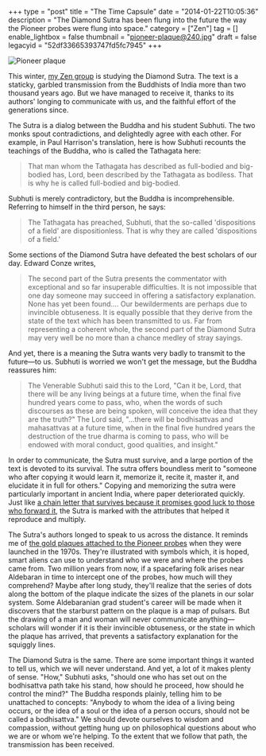 +++
type = "post"
title = "The Time Capsule"
date = "2014-01-22T10:05:36"
description = "The Diamond Sutra has been flung into the future the way the Pioneer probes were flung into space."
category = ["Zen"]
tag = []
enable_lightbox = false
thumbnail = "pioneer-plaque@240.jpg"
draft = false
legacyid = "52df33665393747fd5fc7945"
+++

<p><img style="display:block; margin-left:auto; margin-right:auto;" src="pioneer-plaque.jpg" alt="Pioneer plaque" title="Pioneer plaque" /></p>
<p>This winter, <a href="http://villagezendo.org/">my Zen group</a> is studying the Diamond Sutra. The text is a staticky, garbled transmission from the Buddhists of India more than two thousand years ago. But we have managed to receive it, thanks to its authors' longing to communicate with us, and the faithful effort of the generations since.</p>
<p>The Sutra is a dialog between the Buddha and his student Subhuti. The two monks spout contradictions, and delightedly agree with each other. For example, in Paul Harrison's translation, here is how Subhuti recounts the teachings of the Buddha, who is called the Tathagata here:</p>
<blockquote>
<p>That man whom the Tathagata has described as full-bodied and big-bodied has, Lord, been described by the Tathagata as bodiless. That is why he is called full-bodied and big-bodied.</p>
</blockquote>
<p>Subhuti is merely contradictory, but the Buddha is incomprehensible. Referring to himself in the third person, he says:</p>
<blockquote>
<p>The Tathagata has preached, Subhuti, that the so-called 'dispositions of a field' are dispositionless. That is why they are called 'dispositions of a field.'</p>
</blockquote>
<p>Some sections of the Diamond Sutra have defeated the best scholars of our day. Edward Conze writes,</p>
<blockquote>
<p>The second part of the Sutra presents the commentator with exceptional and so far insuperable difficulties. It is not impossible that one day someone may succeed in offering a satisfactory explanation. None has yet been found.... Our bewilderments are perhaps due to invincible obtuseness. It is equally possible that they derive from the state of the text which has been transmitted to us. Far from representing a coherent whole, the second part of the Diamond Sutra may very well be no more than a chance medley of stray sayings.</p>
</blockquote>
<p>And yet, there is a meaning the Sutra wants very badly to transmit to the future&mdash;to us. Subhuti is worried we won't get the message, but the Buddha reassures him:</p>
<blockquote>
<p>The Venerable Subhuti said this to the Lord, "Can it be, Lord, that there will be any living beings at a future time, when the final five hundred years come to pass, who, when the words of such discourses as these are being spoken, will conceive the idea that they are the truth?" The Lord said, "...there will be bodhisattvas and mahasattvas at a future time, when in the final five hundred years the destruction of the true dharma is coming to pass, who will be endowed with moral conduct, good qualities, and insight."</p>
</blockquote>
<p>In order to communicate, the Sutra must survive, and a large portion of the text is devoted to its survival. The sutra offers boundless merit to "someone who after copying it would learn it, memorize it, recite it, master it, and elucidate it in full for others." Copying and memorizing the sutra were particularly important in ancient India, where paper deteriorated quickly. Just like <a href="http://www.silcom.com/~barnowl/chain-letter/evolution.html">a chain letter that survives because it promises good luck to those who forward it</a>, the Sutra is marked with the attributes that helped it reproduce and multiply.</p>
<p>The Sutra's authors longed to speak to us across the distance. It reminds me of <a href="http://grin.hq.nasa.gov/ABSTRACTS/GPN-2000-001623.html">the gold plaques attached to the Pioneer probes</a> when they were launched in the 1970s. They're illustrated with symbols which, it is hoped, smart aliens can use to understand who we were and where the probes came from. Two million years from now, if a spacefaring folk arises near Aldebaran in time to intercept one of the probes, how much will they comprehend? Maybe after long study, they'll realize that the series of dots along the bottom of the plaque indicate the sizes of the planets in our solar system. Some Aldebaranian grad student's career will be made when it discovers that the starburst pattern on the plaque is a map of pulsars. But the drawing of a man and woman will never communicate anything&mdash;scholars will wonder if it is their invincible obtuseness, or the state in which the plaque has arrived, that prevents a satisfactory explanation for the squiggly lines.</p>
<p>The Diamond Sutra is the same. There are some important things it wanted to tell us, which we will never understand. And yet, a lot of it makes plenty of sense. "How," Subhuti asks, "should one who has set out on the bodhisattva path take his stand, how should he proceed, how should he control the mind?" The Buddha responds plainly, telling him to be unattached to concepts: "Anybody to whom the idea of a living being occurs, or the idea of a soul or the idea of a person occurs, should not be called a bodhisattva." We should devote ourselves to wisdom and compassion, without getting hung up on philosophical questions about who we are or whom we're helping. To the extent that we follow that path, the transmission has been received.</p>
